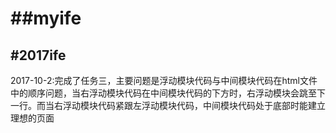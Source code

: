 ##myife
====
#2017ife
-------
2017-10-2:完成了任务三，主要问题是浮动模块代码与中间模块代码在html文件中的顺序问题，当右浮动模块代码在中间模块代码的下方时，右浮动模块会跳至下一行。而当右浮动模块代码紧跟左浮动模块代码，中间模块代码处于底部时能建立理想的页面